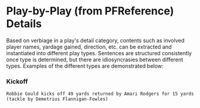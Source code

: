 ﻿
# Play-by-Play  (from PFReference) Details

Based on verbiage in a play's detail category, contents such as involved player names, yardage gained, direction, etc. can be extracted and instantiated into different play types. Sentences are structured consistently once type is determined, but there are idiosyncrasies between different types. Examples of the different types are demonstrated below:

### Kickoff

```
Robbie Gould kicks off 49 yards returned by Amari Rodgers for 15 yards (tackle by Demetrius Flannigan-Fowles)
```